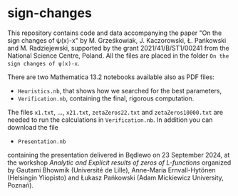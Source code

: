# sign-changes
This repository contains code and data accompanying the paper "On the sign changes of ψ(x)-x" by M. Grześkowiak, J. Kaczorowski, Ł. Pańkowski and M. Radziejewski, supported by the grant 2021/41/B/ST1/00241 from the National Science Centre, Poland. All the files are placed in the folder `On the sign changes of ψ(x)-x`.

There are two Mathematica 13.2 notebooks available also as PDF files:

 * `Heuristics.nb`, that shows how we searched for the best parameters,
 * `Verification.nb`, containing the final, rigorous computation.

The files `x1.txt`, ..., `x21.txt`, `zetaZeros22.txt` and `zetaZeros10000.txt` are needed to run the calculations in `Verification.nb`. In addition you can download the file

 * `Presentation.nb`

containing the presentation delivered in Będlewo on 23 September 2024, at the workshop _Analytic and Explicit results of zeros of L-functions_ organized by Gautami Bhowmik (Université de Lille), Anne-Maria Ernvall-Hytönen (Helsingin Yliopisto) and Łukasz Pańkowski (Adam Mickiewicz University, Poznań).
